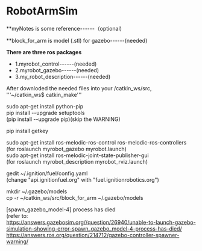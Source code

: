 # RobotArmSim

**myNotes is some reference------（optional)

**block_for_arm is model (.stl) for gazebo------(needed)


**There are three ros packages**
  * 1.myrobot_control------(needed)
  * 2.myrobot_gazebo------(needed)
  * 3.my_robot_description------(needed)
  
  After downloded the needed files into your /catkin_ws/src,<br />
  '''~/catkin_ws$ catkin_make'''
  
  
  sudo apt-get install python-pip <br />
  pip install --upgrade setuptools <br />
  (pip install --upgrade pip)(skip the WARNING) <br />
  
  pip install getkey <br />
  
  sudo apt-get install ros-melodic-ros-control ros-melodic-ros-controllers <br />
  (for roslaunch myrobot_gazebo myrobot.launch) <br />
  sudo apt-get install ros-melodic-joint-state-publisher-gui <br />
  (for roslaunch myrobot_description myrobot_rviz.launch) <br />
  
  gedit ~/.ignition/fuel/config.yaml <br />
  (change "api.ignitionfuel.org" with "fuel.ignitionrobotics.org") <br />
  
  
  mkdir ~/.gazebo/models <br />
  cp -r ~/catkin_ws/src/block_for_arm ~/.gazebo/models <br />
  
  [spawn_gazebo_model-4] process has died <br />
  (refer to:<br /> 
  https://answers.gazebosim.org//question/26940/unable-to-launch-gazebo-simulation-showing-error-spawn_gazebo_model-4-process-has-died/ <br />
  https://answers.ros.org/question/214712/gazebo-controller-spawner-warning/ <br /> 
